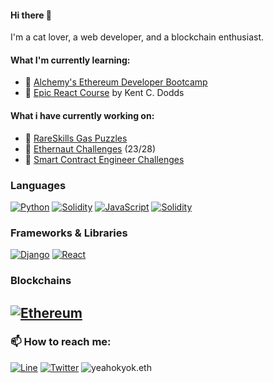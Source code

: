  #### Hi there 👋

I'm a cat lover, a web developer, and a blockchain enthusiast.
<!-- 
I'm a self-taught web3 developer constantly learning and building on the blockchain. Let's create some decentralized magic together.🧙‍♂️
--- -->

#### What I'm currently learning:
- 📘 [Alchemy's Ethereum Developer Bootcamp](https://university.alchemy.com/ethereum)
- 📘 [Epic React Course](https://epicreact.dev/) by Kent C. Dodds

#### What i have currently working on:

- 🚧 [RareSkills Gas Puzzles](https://github.com/yeahokyok/gas-puzzles)
- 🚧 [Ethernaut Challenges](https://github.com/yeahokyok/ethernaut-challenges) (23/28)
- 🚧 [Smart Contract Engineer Challenges](https://www.smartcontract.engineer/challenges)

<!-- #### 🍻 What i have done: -->

### Languages

[![Python][python-shield]][python]
[![Solidity][solidity-shield]][solidity]
[![JavaScript][javascript-shield]][javascript]
[![Solidity][golang-shield]][golang]


### Frameworks & Libraries

[![Django][django-shield]][django]
[![React][react-shield]][react]
<!-- [![Hardhat][hardhat-shield]][hardhat] -->


### Blockchains

[![Ethereum][ethereum-shield]][ethereum]
---
### 📫 How to reach me:

[![Line][line-shield]][line]
[![Twitter][twitter-shield]][twitter]
![yeahokyok.eth](https://img.shields.io/badge/yeahokyok.eth-3C3C3D?style=for-the-badge&logo=Ethereum&logoColor=white)

[ethereum-shield]: https://img.shields.io/badge/Ethereum-3C3C3D?style=for-the-badge&logo=Ethereum&logoColor=white
[ethereum]: https://ethereum.org/en/
[solidity-shield]: https://img.shields.io/badge/Solidity-e6e6e6?style=for-the-badge&logo=solidity&logoColor=black
[solidity]: https://docs.soliditylang.org/en/latest/
[golang-shield]: https://img.shields.io/badge/golang-blue?style=for-the-badge&logo=go&logoColor=white
[golang]: https://go.dev/
[javascript-shield]: https://img.shields.io/badge/JavaScript-323330?style=for-the-badge&logo=javascript&logoColor=F7DF1E
[javascript]: https://developer.mozilla.org/en-US/docs/Web/JavaScript
[python-shield]: https://img.shields.io/badge/Python-14354C?style=for-the-badge&logo=python&logoColor=white
[python]: https://www.python.org
[react-shield]: https://img.shields.io/badge/React-20232A?style=for-the-badge&logo=react&logoColor=61DAFB
[react]: https://reactjs.org/
[hardhat-shield]: https://img.shields.io/badge/Hardhat-FFF100?style=for-the-badge&logo=hardhat&logoColor=white
[hardhat]: https://hardhat.org/
[django-shield]: https://img.shields.io/badge/Django-092e20?style=for-the-badge&logo=django&logoColor=white
[django]: https://www.djangoproject.com/
[line-shield]: https://img.shields.io/badge/Line-00C300?style=for-the-badge&logo=line&logoColor=white
[line]: https://line.me/ti/p/dHoEE7CDAP
[twitter-shield]: https://img.shields.io/badge/Twitter-1DA1F2?style=for-the-badge&logo=twitter&logoColor=white
[twitter]: https://twitter.com/yeahokyok
[ethereum-address]:yeahokyok.eth
